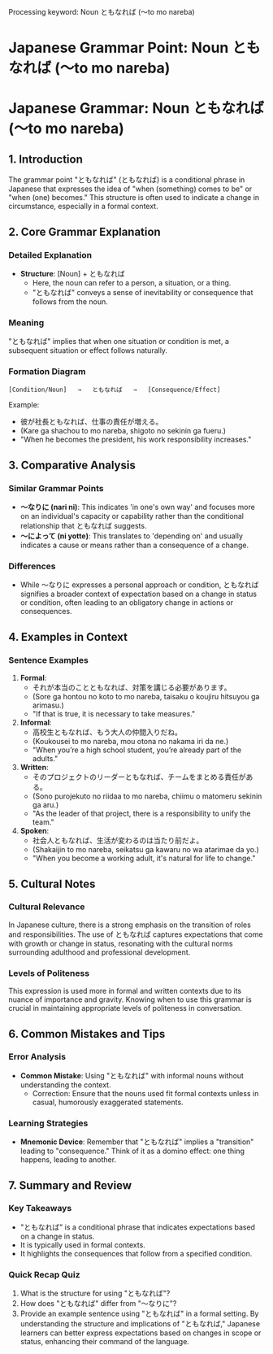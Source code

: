 Processing keyword: Noun ともなれば (〜to mo nareba)
# Japanese Grammar Point: Noun ともなれば (〜to mo nareba)
# Japanese Grammar: Noun ともなれば (〜to mo nareba)
## 1. Introduction
The grammar point "ともなれば" (ともなれば) is a conditional phrase in Japanese that expresses the idea of "when (something) comes to be" or "when (one) becomes." This structure is often used to indicate a change in circumstance, especially in a formal context.
## 2. Core Grammar Explanation
### Detailed Explanation
- **Structure**: [Noun] + ともなれば
    - Here, the noun can refer to a person, a situation, or a thing.
    - "ともなれば" conveys a sense of inevitability or consequence that follows from the noun.
### Meaning
"ともなれば" implies that when one situation or condition is met, a subsequent situation or effect follows naturally.
### Formation Diagram
```
[Condition/Noun]   →   ともなれば   →   [Consequence/Effect]
```
Example:
- 彼が社長ともなれば、仕事の責任が増える。
- (Kare ga shachou to mo nareba, shigoto no sekinin ga fueru.)
- "When he becomes the president, his work responsibility increases."
## 3. Comparative Analysis
### Similar Grammar Points
- **〜なりに (nari ni)**: This indicates 'in one's own way' and focuses more on an individual's capacity or capability rather than the conditional relationship that ともなれば suggests.
- **〜によって (ni yotte)**: This translates to 'depending on' and usually indicates a cause or means rather than a consequence of a change.
### Differences
- While 〜なりに expresses a personal approach or condition, ともなれば signifies a broader context of expectation based on a change in status or condition, often leading to an obligatory change in actions or consequences.
## 4. Examples in Context
### Sentence Examples
1. **Formal**:
   - それが本当のことともなれば、対策を講じる必要があります。
   - (Sore ga hontou no koto to mo nareba, taisaku o koujiru hitsuyou ga arimasu.)
   - "If that is true, it is necessary to take measures."
2. **Informal**:
   - 高校生ともなれば、もう大人の仲間入りだね。
   - (Koukousei to mo nareba, mou otona no nakama iri da ne.)
   - "When you’re a high school student, you’re already part of the adults."
3. **Written**:
   - そのプロジェクトのリーダーともなれば、チームをまとめる責任がある。
   - (Sono purojekuto no riidaa to mo nareba, chiimu o matomeru sekinin ga aru.)
   - "As the leader of that project, there is a responsibility to unify the team."
4. **Spoken**:
   - 社会人ともなれば、生活が変わるのは当たり前だよ。
   - (Shakaijin to mo nareba, seikatsu ga kawaru no wa atarimae da yo.)
   - "When you become a working adult, it's natural for life to change."
## 5. Cultural Notes
### Cultural Relevance
In Japanese culture, there is a strong emphasis on the transition of roles and responsibilities. The use of ともなれば captures expectations that come with growth or change in status, resonating with the cultural norms surrounding adulthood and professional development.
### Levels of Politeness
This expression is used more in formal and written contexts due to its nuance of importance and gravity. Knowing when to use this grammar is crucial in maintaining appropriate levels of politeness in conversation.
## 6. Common Mistakes and Tips
### Error Analysis
- **Common Mistake**: Using "ともなれば" with informal nouns without understanding the context.
  - Correction: Ensure that the nouns used fit formal contexts unless in casual, humorously exaggerated statements.
### Learning Strategies
- **Mnemonic Device**: Remember that "ともなれば" implies a "transition" leading to "consequence." Think of it as a domino effect: one thing happens, leading to another.
## 7. Summary and Review
### Key Takeaways
- "ともなれば" is a conditional phrase that indicates expectations based on a change in status.
- It is typically used in formal contexts.
- It highlights the consequences that follow from a specified condition.
### Quick Recap Quiz
1. What is the structure for using "ともなれば"?
2. How does "ともなれば" differ from "〜なりに"?
3. Provide an example sentence using "ともなれば" in a formal setting.
By understanding the structure and implications of "ともなれば," Japanese learners can better express expectations based on changes in scope or status, enhancing their command of the language.

